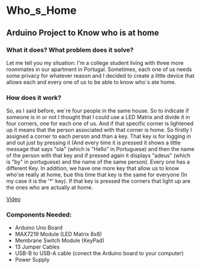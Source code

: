 # Who_s_Home
## Arduino Project to Know who is at home

### What it does? What problem does it solve?
Let me tell you my situation: I'm a college student living with three more roommates in our apartment in Portugal. Sometimes, each one of us needs some privacy for whatever reason and I decided to create a little device that allows each and every one of us to be able to know who´s ate home.

### How does it work?
So, as I said before, we´re four people in the same house. So to indicate if someone is in or not I thought that I could use a LED Matrix and divide it in four corners, one for each one of us. And if that specific corner is lightened up it means that the person associated with that corner is home. So firstly I assigned a corner to each person and than a key. That key is for logging in and out just by pressing it (And every time it is pressed it shows a little message that says "ola" (which is "Hello" in Portuguese) and then the name of the person with that key and if pressed again it displays "adeus" (which is "by" in portuguese) and the name of the same person). Every one has a different Key. In addition, we have one more key that allow us to know who'se really at home, bue this time that key is the same for everyone (In my case it is the '\*' key). If that key is pressed the corners that light up are the ones who are actually at home.  

[Video](https://firebasestorage.googleapis.com/v0/b/song-request-75dd6.appspot.com/o/IMG_1067.MOV?alt=media&token=135b1cf3-e530-497d-a6fe-daadb49d94ca)

### Components Needed:
- Arduino Uno Board
- MAX7219 Module (LED Matrix 8x8)
- Membrane Switch Module (KeyPad)
- 13 Jumper Cables
- USB-B to USB-A cable (conect the Arduino board to your computer)
- Power Supply
